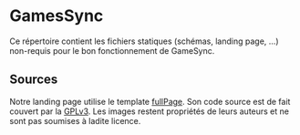 # GamesSync

Ce répertoire contient les fichiers statiques (schémas, landing page, ...) non-requis pour le bon fonctionnement de GameSync.

## Sources
Notre landing page utilise le template [fullPage](https://alvarotrigo.com/fullPage/). Son code source est de fait couvert par la [GPLv3](LICENCE). Les images restent propriétés de leurs auteurs et ne sont pas soumises à ladite licence.
